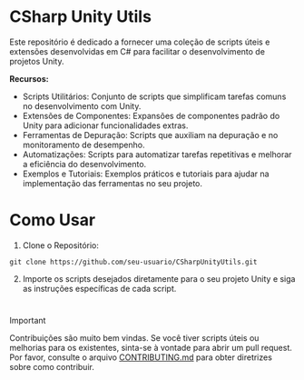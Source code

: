 # CSharp Unity Utils
Este repositório é dedicado a fornecer uma coleção de scripts úteis e extensões desenvolvidas em C# para facilitar o desenvolvimento de projetos Unity.

**Recursos:**
* Scripts Utilitários: Conjunto de scripts que simplificam tarefas comuns no desenvolvimento com Unity.
* Extensões de Componentes: Expansões de componentes padrão do Unity para adicionar funcionalidades extras.
* Ferramentas de Depuração: Scripts que auxiliam na depuração e no monitoramento de desempenho.
* Automatizações: Scripts para automatizar tarefas repetitivas e melhorar a eficiência do desenvolvimento.
* Exemplos e Tutoriais: Exemplos práticos e tutoriais para ajudar na implementação das ferramentas no seu projeto.

# Como Usar
1. Clone o Repositório:
```
git clone https://github.com/seu-usuario/CSharpUnityUtils.git 
```
2. Importe os scripts desejados diretamente para o seu projeto Unity e siga as instruções específicas de cada script.
#
> [!IMPORTANT]
> Contribuições são muito bem vindas. Se você tiver scripts úteis ou melhorias para os existentes, sinta-se à vontade para abrir um pull request.\
> Por favor, consulte o arquivo [CONTRIBUTING.md](https://github.com/guavovic/CSharpUnityUtils/blob/main/CONTRIBUTING.md) para obter diretrizes sobre como contribuir.
